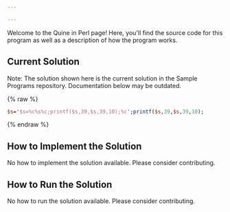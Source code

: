 ```yaml
---

---
```


Welcome to the Quine in Perl page! Here, you'll find the source code for this program as well as a description of how the program works.

## Current Solution

Note: The solution shown here is the current solution in the Sample Programs repository. Documentation below may be outdated.

{% raw %}

```Perl
$s='$s=%c%s%c;printf($s,39,$s,39,10);%c';printf($s,39,$s,39,10);

```

{% endraw %}

## How to Implement the Solution

No how to implement the solution available. Please consider contributing.

## How to Run the Solution

No how to run the solution available. Please consider contributing.